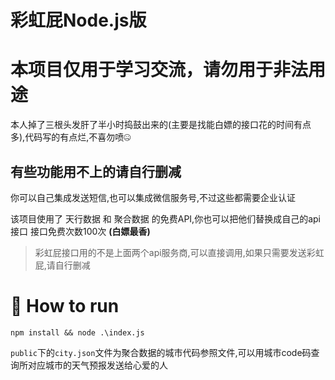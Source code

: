 # 彩虹屁Node.js版 

# 本项目仅用于学习交流，请勿用于非法用途

本人掉了三根头发肝了半小时捣鼓出来的(主要是找能白嫖的接口花的时间有点多),代码写的有点烂,不喜勿喷🤐

## 有些功能用不上的请自行删减  

你可以自己集成发送短信,也可以集成微信服务号,不过这些都需要企业认证  

该项目使用了 天行数据 和 聚合数据 的免费API,你也可以把他们替换成自己的api接口 接口免费次数100次
**(白嫖最香)**

> 彩虹屁接口用的不是上面两个api服务商,可以直接调用,如果只需要发送彩虹屁,请自行删减

# 🚀 How to run

```
npm install && node .\index.js
```

`public`下的`city.json`文件为聚合数据的城市代码参照文件,可以用城市code码查询所对应城市的天气预报发送给心爱的人

